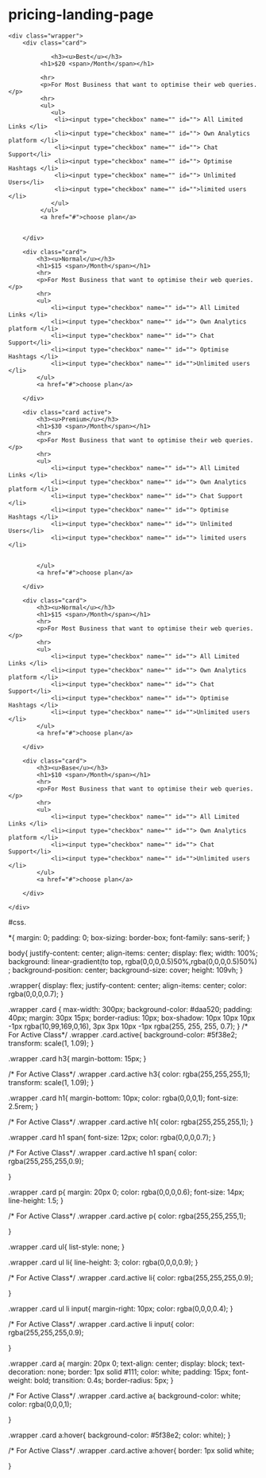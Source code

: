 # pricing-landing-page
<html lang="en">
<head>
    <meta charset="UTF-8">
    <meta name="viewport" content="width=device-width, initial-scale=1.0">
    <title>Pricing page</title>
    <link rel="stylesheet" href="style.css">
    <link rel="stylesheet" href="<link rel="stylesheet" href="https://cdnjs.cloudflare.com/ajax/libs/font-awesome/6.5.2/css/all.min.css" integrity="sha512-SnH5WK+bZxgPHs44uWIX+LLJAJ9/2PkPKZ5QiAj6Ta86w+fsb2TkcmfRyVX3pBnMFcV7oQPJkl9QevSCWr3W6A==" crossorigin="anonymous" referrerpolicy="no-referrer" />
    
</head>
<body>

    <div class="wrapper">
        <div class="card">
            
                <h3><u>Best</u></h3>
             <h1>$20 <span>/Month</span></h1>
            
             <hr>
             <p>For Most Business that want to optimise their web queries.</p>
             <hr> 
             <ul>
                <ul>
                 <li><input type="checkbox" name="" id=""> All Limited Links </li>
                 <li><input type="checkbox" name="" id=""> Own Analytics platform </li>
                 <li><input type="checkbox" name="" id=""> Chat Support</li>
                 <li><input type="checkbox" name="" id=""> Optimise Hashtags </li>
                 <li><input type="checkbox" name="" id=""> Unlimited Users</li>
                 <li><input type="checkbox" name="" id="">limited users </li>
                </ul>
             </ul>
             <a href="#">choose plan</a>
            

        </div> 

        <div class="card">
            <h3><u>Normal</u></h3>
            <h1>$15 <span>/Month</span></h1>
            <hr>
            <p>For Most Business that want to optimise their web queries.</p>
            <hr> 
            <ul>
                <li><input type="checkbox" name="" id=""> All Limited Links </li>
                <li><input type="checkbox" name="" id=""> Own Analytics platform </li>
                <li><input type="checkbox" name="" id=""> Chat Support</li>
                <li><input type="checkbox" name="" id=""> Optimise Hashtags </li>
                <li><input type="checkbox" name="" id="">Unlimited users </li>
            </ul>
            <a href="#">choose plan</a>

        </div>

        <div class="card active">
            <h3><u>Premium</u></h3>
            <h1>$30 <span>/Month</span></h1>
            <hr>
            <p>For Most Business that want to optimise their web queries.</p>
            <hr> 
            <ul>
                <li><input type="checkbox" name="" id=""> All Limited Links </li>
                <li><input type="checkbox" name="" id=""> Own Analytics platform </li>
                <li><input type="checkbox" name="" id=""> Chat Support </li>
                <li><input type="checkbox" name="" id=""> Optimise Hashtags </li>
                <li><input type="checkbox" name="" id=""> Unlimited Users</li>
                <li><input type="checkbox" name="" id=""> limited users </li>
                 
                
            </ul>
            <a href="#">choose plan</a>

        </div>
        
        <div class="card">
            <h3><u>Normal</u></h3>
            <h1>$15 <span>/Month</span></h1>
            <hr>
            <p>For Most Business that want to optimise their web queries.</p>
            <hr> 
            <ul>
                <li><input type="checkbox" name="" id=""> All Limited Links </li>
                <li><input type="checkbox" name="" id=""> Own Analytics platform </li>
                <li><input type="checkbox" name="" id=""> Chat Support</li>
                <li><input type="checkbox" name="" id=""> Optimise Hashtags </li>
                <li><input type="checkbox" name="" id="">Unlimited users </li>
            </ul>
            <a href="#">choose plan</a>

        </div>

        <div class="card">
            <h3><u>Base</u></h3>
            <h1>$10 <span>/Month</span></h1>
            <hr>
            <p>For Most Business that want to optimise their web queries.</p>
            <hr> 
            <ul>
                <li><input type="checkbox" name="" id=""> All Limited Links </li>
                <li><input type="checkbox" name="" id=""> Own Analytics platform </li>
                <li><input type="checkbox" name="" id=""> Chat Support</li>
                <li><input type="checkbox" name="" id="">Unlimited users </li>
            </ul>
            <a href="#">choose plan</a>

        </div>

    </div>
    
</body>
</html>
#css.


*{
    margin: 0;
    padding: 0;
    box-sizing: border-box;
    font-family: sans-serif;
}

body{
    justify-content: center;
    align-items: center;
    display: flex; 
    width: 100%;
    background: linear-gradient(to top, rgba(0,0,0,0.5)50%,rgba(0,0,0,0.5)50%) ;
    background-position: center;
    background-size: cover;
    height: 109vh;
}

.wrapper{
    display: flex;
    justify-content: center;
    align-items: center;
    color: rgba(0,0,0,0.7);
}


.wrapper .card {
    max-width: 300px;
    background-color: #daa520;
    padding: 40px;
    margin: 30px 15px;
    border-radius: 10px;
    box-shadow: 10px 10px 10px -1px rgba(10,99,169,0,16),
    3px 3px 10px -1px rgba(255, 255, 255, 0.7);
}
/* For Active Class*/
.wrapper .card.active{
    background-color: #5f38e2;
    transform: scale(1, 1.09);
}


.wrapper .card h3{
    margin-bottom: 15px;
}

/* For Active Class*/
.wrapper .card.active h3{
    color: rgba(255,255,255,1);
    transform: scale(1, 1.09);
}

.wrapper .card h1{
    margin-bottom: 10px;
    color: rgba(0,0,0,1);
    font-size: 2.5rem;
}

/* For Active Class*/
.wrapper .card.active h1{
    color: rgba(255,255,255,1);
}

.wrapper .card h1 span{
    font-size: 12px;
    color: rgba(0,0,0,0.7);
}

/* For Active Class*/
.wrapper .card.active h1 span{
    color: rgba(255,255,255,0.9);
    
}

.wrapper .card p{
    margin: 20px 0;
    color: rgba(0,0,0,0.6);
    font-size: 14px;
    line-height: 1.5;
}

/* For Active Class*/
.wrapper .card.active p{
    color: rgba(255,255,255,1);
    
}

.wrapper .card ul{
    list-style: none;
}

.wrapper .card ul li{
    line-height: 3;
    color: rgba(0,0,0,0.9);
}

/* For Active Class*/
.wrapper .card.active li{
    color: rgba(255,255,255,0.9);
    
}

.wrapper .card ul li input{
    margin-right: 10px;
    color: rgba(0,0,0,0.4);
}

/* For Active Class*/
.wrapper .card.active li input{
    color: rgba(255,255,255,0.9);
    
}

.wrapper .card a{
    margin: 20px 0;
    text-align: center;
    display: block;
    text-decoration: none;
    border: 1px solid #111;
    color: white;
    padding: 15px;
    font-weight: bold;
    transition: 0.4s;
    border-radius: 5px;
}

/* For Active Class*/
.wrapper .card.active a{
    background-color: white;
    color: rgba(0,0,0,1);
    
}

.wrapper .card a:hover{
    background-color: #5f38e2;
    color: white);
}

/* For Active Class*/
.wrapper .card.active a:hover{
    border: 1px solid white;
    
}
